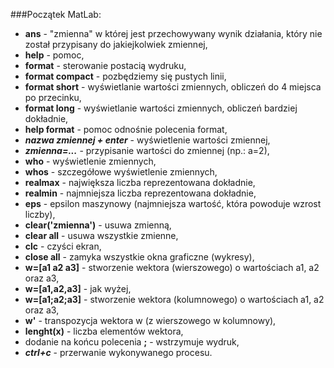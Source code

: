 ###Początek MatLab:

* **ans** - "zmienna" w której jest przechowywany wynik działania, który nie został przypisany do jakiejkolwiek zmiennej,
* **help** - pomoc,
* **format** - sterowanie postacią wydruku,
* **format compact** - pozbędziemy się pustych linii,
* **format short** - wyświetlanie wartości zmiennych, obliczeń do 4 miejsca po przecinku,
* **format long** - wyświetlanie wartości zmiennych, obliczeń bardziej dokładnie,
* **help format** - pomoc odnośnie polecenia format,
*  ***nazwa zmiennej + enter*** - wyświetlenie wartości zmiennej,
*  ***zmienna=...*** - przypisanie wartości do zmiennej (np.: a=2),
*  **who** - wyświetlenie zmiennych,
*  **whos** - szczegółowe wyświetlenie zmiennych, 
*  **realmax** - największa liczba reprezentowana dokładnie,
*  **realmin** - najmniejsza liczba reprezentowana dokładnie,
*  **eps** - epsilon maszynowy (najmniejsza wartość, która powoduje wzrost liczby),
*  **clear('zmienna')** - usuwa zmienną,
*  **clear all** - usuwa wszystkie zmienne,
*  **clc** - czyści ekran,
*  **close all** - zamyka wszystkie okna graficzne (wykresy),
*  **w=[a1 a2 a3]** - stworzenie wektora (wierszowego) o wartościach a1, a2 oraz a3,
*  **w=[a1,a2,a3]** - jak wyżej,
*  **w=[a1;a2;a3]** - stworzenie wektora (kolumnowego) o wartościach a1, a2 oraz a3,
*  **w'** - transpozycja wektora w (z wierszowego w kolumnowy),
*  **lenght(x)** - liczba elementów wektora,
*  dodanie na końcu polecenia **;** - wstrzymuje wydruk,
*  ***ctrl+c*** - przerwanie wykonywanego procesu.
